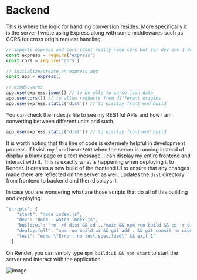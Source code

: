 # Backend

This is where the logic for handling conversion resides. More specifically it is the server I wrote using Express along with some middlewares such as CORS for cross origin request handling.
```javascript
// imports express and cors (dont really need cors but for dev env I do need it)
const express = require('express')
const cors = require('cors')

// initialize/create an express app
const app = express()

// middlewares
app.use(express.json()) // to be able to parse json data
app.use(cors()) // to allow requests from different origins
app.use(express.static('dist')) // to display front-end build
```

You can check the index.js file to see my RESTful APIs and how I am converting between different units and such.

```javascript
app.use(express.static('dist')) // to display front-end build
```
It is worth noting that this line of code is extermely helpful in development process. If I visit my ```localhost:3001``` when the server is running instead of display a blank page or a text message, I can display my entire frontend and interact with it. This is exactly what is happening when deploying it to Render. It creates a new build of the frontend UI to ensure that any changes made there are reflected on the server as well, updates the ```dist``` directory from frontend to backend and then displays it.

In case you are wondering what are those scripts that do all of this building and deploying.
```javascript
"scripts": {
    "start": "node index.js",
    "dev": "node --watch index.js",
    "build:ui": "rm -rf dist && cd ../main && npm run build && cp -r dist ../backend",
    "deploy:full": "npm run build:ui && git add . && git commit -m uibuild && git push",
    "test": "echo \"Error: no test specified\" && exit 1"
  }
```

On Render, you can simply type ```npm build:ui && npm start``` to start the server and interact with the application

![image](https://github.com/user-attachments/assets/f6ecab64-b917-4d7e-aca0-c4a71f798d82)
